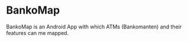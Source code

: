 # BankoMap

BankoMap is an Android App with which ATMs (Bankomanten) and their features can me mapped.
